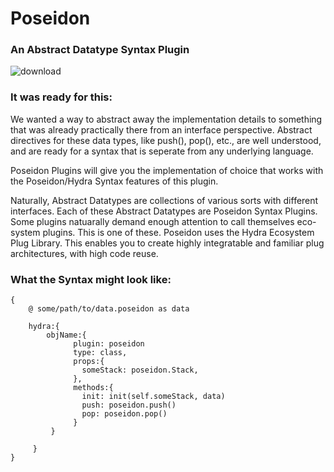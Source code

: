 # Poseidon
### An Abstract Datatype Syntax Plugin
![download](https://user-images.githubusercontent.com/107733608/175427602-2780fbff-154b-480a-9cd8-462d5e5fcea1.jpg)

### It was ready for this:
We wanted a way to abstract away the implementation details to something that was already practically there from an interface perspective. Abstract directives for these data types, like push(), pop(), etc., are well understood, and are ready for a syntax that is seperate from any underlying language.

Poseidon Plugins will give you the implementation of choice that works with the Poseidon/Hydra Syntax features of this plugin.

Naturally, Abstract Datatypes are collections of various sorts with different interfaces. Each of these Abstract Datatypes are Poseidon Syntax Plugins.
Some plugins natuarally demand enough attention to call themselves eco-system plugins. This is one of these. Poseidon uses the Hydra Ecosystem Plug Library. This enables you to create highly integratable and familiar plug architectures, with high code reuse.


### What the Syntax might look like:
    {
        @ some/path/to/data.poseidon as data

        hydra:{
            objName:{
                  plugin: poseidon
                  type: class,
                  props:{
                    someStack: poseidon.Stack,
                  },
                  methods:{
                    init: init(self.someStack, data)
                    push: poseidon.push()
                    pop: poseidon.pop()
                  }
             }

         }
    }
